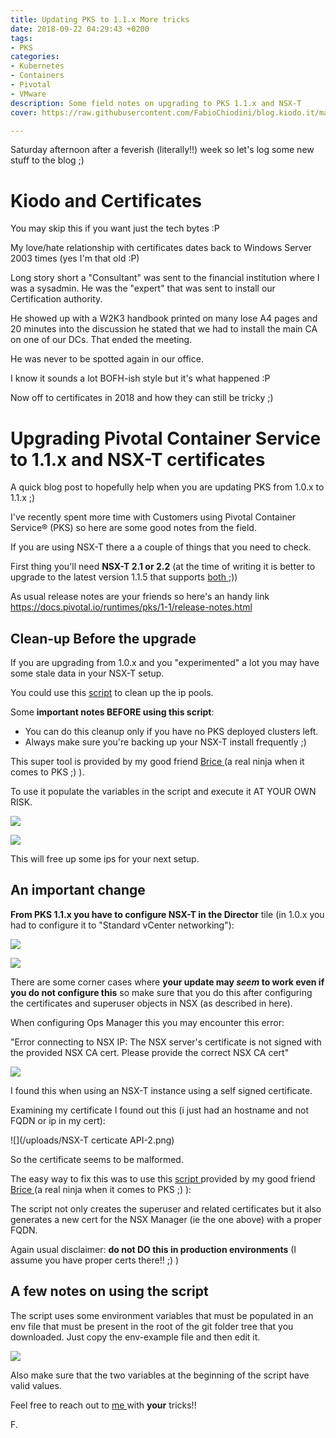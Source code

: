 ```yaml
---
title: Updating PKS to 1.1.x More tricks
date: 2018-09-22 04:29:43 +0200
tags:
- PKS
categories:
- Kubernetes
- Containers
- Pivotal
- VMware
description: Some field notes on upgrading to PKS 1.1.x and NSX-T
cover: https://raw.githubusercontent.com/FabioChiodini/blog.kiodo.it/master/images/certificates-certificates-certificates.jpg

---
```

Saturday afternoon after a feverish (literally!!) week so let's log some new stuff to the blog ;)

# Kiodo and Certificates

You may skip this if you want just the tech bytes :P

My love/hate relationship with certificates dates back to Windows Server 2003 times (yes I'm that old :P)

Long story short a "Consultant" was sent to the financial institution where I was a sysadmin. He was the "expert" that was sent to install our Certification authority.

He showed up with a W2K3 handbook printed on many lose A4 pages and 20 minutes into the discussion he stated that we had to install the main CA on one of our DCs. That ended the meeting.

He was never to be spotted again in our office.

I know it sounds a lot BOFH-ish style but it's what happened :P

Now off to certificates in 2018 and how they can still be tricky ;)

# Upgrading Pivotal Container Service to 1.1.x and NSX-T certificates

A quick blog post to hopefully help when you are updating PKS from 1.0.x to 1.1.x ;)

I've recently spent more time with Customers using Pivotal Container Service® (PKS) so here are some good notes from the field.

If you are using NSX-T there a a couple of things that you need to check.

First thing you'll need **NSX-T 2.1 or 2.2** (at the time of writing it is better to upgrade to the latest version 1.1.5 that supports [both ](https://docs.pivotal.io/runtimes/pks/1-1/release-notes.html#v1.1.5);))

As usual release notes are your friends so here's an handy link https://docs.pivotal.io/runtimes/pks/1-1/release-notes.html

## Clean-up Before the upgrade

If you are upgrading from 1.0.x and you "experimented" a lot you may have some stale data in your NSX-T setup.

You could use this [script](https://github.com/bdereims/pks-prep/blob/master/nsx-t/99-cleanup.sh) to clean up the ip pools.

Some **important notes BEFORE using this script**:

* You can do this  cleanup only if you have no PKS deployed clusters left.
* Always make sure you're backing up your NSX-T install frequently ;)

This super tool is provided by my good friend [Brice ](https://twitter.com/bdereims)(a real ninja when it comes to PKS ;) ).

To use it populate the variables in the script and execute it AT YOUR OWN RISK.

![](/uploads/CleanIPPools.png)

![](/uploads/CleanIPPools-2.png)

This will free up some ips for your next setup.

## An important change

**From PKS 1.1.x you have to configure NSX-T in the Director** tile (in 1.0.x you had to configure it to "Standard vCenter networking"):

![](/uploads/DirectorNSXT.png)

![](/uploads/DirectorNSXT-2.png)

There are some corner cases where **your update may _seem_ to work even if you do not configure this** so make sure that you do this after configuring the certificates and superuser objects in NSX (as described in here).

When configuring Ops Manager this you may encounter this error:

"Error connecting to NSX IP: The NSX server's certificate is not signed with the provided NSX CA cert. Please provide the correct NSX CA cert"

![](/uploads/ErrorNSXTCertificate.png)

I found this when using an NSX-T instance using a self signed certificate.

Examining my certificate I found out this (i just had an hostname and not FQDN or ip in my cert):

![](/uploads/NSX-T certicate API-2.png)

So the certificate seems to be malformed.

The easy way to fix this was to use this [script ](https://github.com/bdereims/pks-prep/blob/master/nsx-t/4-nsx-cert.sh)provided by my good friend [Brice ](https://twitter.com/bdereims)(a real ninja when it comes to PKS ;) ):

The script not only creates the superuser and related certificates but it also generates a new cert for the NSX Manager (ie the one above) with a proper FQDN.

Again usual disclaimer: **do not DO this in production environments** (I assume you have proper certs there!! ;) )

## A few notes on using the script

The script uses some environment variables that must be populated in an env file that must be present in the root of the git folder tree that you downloaded. Just copy the env-example file and then edit it.

![](/uploads/envBrice.png)

Also make sure that the two variables at the beginning of the script have valid values.

Feel free to reach out to [me ](@FabioChiodini)with **your** tricks!!

F.